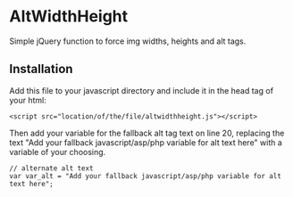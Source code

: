 AltWidthHeight
==============

Simple jQuery function to force img widths, heights and alt tags.

Installation
-----------

Add this file to your javascript directory and include it in the head tag of your html:

	<script src="location/of/the/file/altwidthheight.js"></script>

Then add your variable for the fallback alt tag text on line 20, replacing the text "Add your fallback javascript/asp/php variable for alt text here" with a variable of your choosing.
	
	// alternate alt text		
	var var_alt = "Add your fallback javascript/asp/php variable for alt text here";